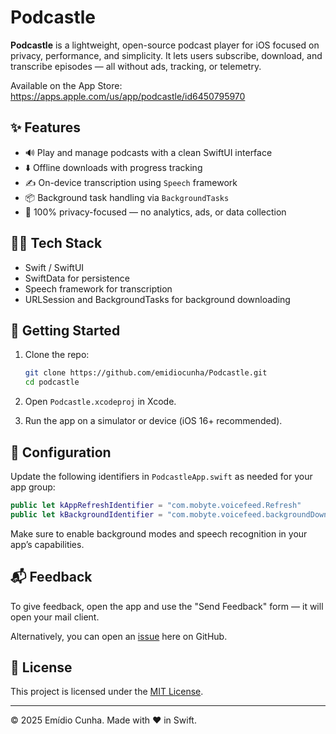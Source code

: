 # Podcastle

**Podcastle** is a lightweight, open-source podcast player for iOS focused on privacy, performance, and simplicity. It lets users subscribe, download, and transcribe episodes — all without ads, tracking, or telemetry.

Available on the App Store: https://apps.apple.com/us/app/podcastle/id6450795970

## ✨ Features

* 🔊 Play and manage podcasts with a clean SwiftUI interface
* ⬇️ Offline downloads with progress tracking
* ✍️ On-device transcription using `Speech` framework
* 📦 Background task handling via `BackgroundTasks`
* 🔐 100% privacy-focused — no analytics, ads, or data collection

## 🧑‍💻 Tech Stack

* Swift / SwiftUI
* SwiftData for persistence
* Speech framework for transcription
* URLSession and BackgroundTasks for background downloading

## 🚀 Getting Started

1. Clone the repo:

   ```bash
   git clone https://github.com/emidiocunha/Podcastle.git
   cd podcastle
   ```

2. Open `Podcastle.xcodeproj` in Xcode.

3. Run the app on a simulator or device (iOS 16+ recommended).

## 🔧 Configuration

Update the following identifiers in `PodcastleApp.swift` as needed for your app group:

```swift
public let kAppRefreshIdentifier = "com.mobyte.voicefeed.Refresh"
public let kBackgroundIdentifier = "com.mobyte.voicefeed.backgroundDownload"
```

Make sure to enable background modes and speech recognition in your app’s capabilities.

## 📬 Feedback

To give feedback, open the app and use the "Send Feedback" form — it will open your mail client.

Alternatively, you can open an [issue](https://github.com/your-username/podcastle/issues) here on GitHub.

## 📄 License

This project is licensed under the [MIT License](LICENSE).

---

© 2025 Emídio Cunha. Made with ❤️ in Swift.
